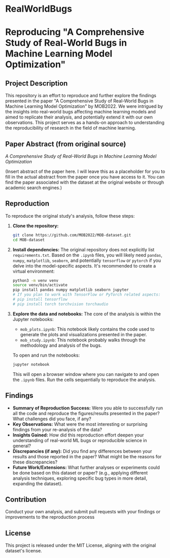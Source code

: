 # RealWorldBugs

# Reproducing "A Comprehensive Study of Real-World Bugs in Machine Learning Model Optimization"

## Project Description

This repository is an effort to reproduce and further explore the findings presented in the paper "A Comprehensive Study of Real-World Bugs in Machine Learning Model Optimization" by MOB2022. We were intrigued by the insights into real-world bugs affecting machine learning models and aimed to replicate their analysis, and potentially extend it with our own observations. This project serves as a hands-on approach to understanding the reproducibility of research in the field of machine learning.

## Paper Abstract (from original source)

*A Comprehensive Study of Real-World Bugs in Machine Learning Model Optimization*

(Insert abstract of the paper here. I will leave this as a placeholder for you to fill in the actual abstract from the paper once you have access to it. You can find the paper associated with the dataset at the original website or through academic search engines.)

## Reproduction

To reproduce the original study's analysis, follow these steps:

1.  **Clone the repository:**
    ```bash
    git clone https://github.com/MOB2022/MOB-dataset.git
    cd MOB-dataset
    ```

2.  **Install dependencies:**
    The original repository does not explicitly list `requirements.txt`. Based on the `.ipynb` files, you will likely need `pandas`, `numpy`, `matplotlib`, `seaborn`, and potentially `tensorflow` or `pytorch` if you delve into the model-specific aspects. It's recommended to create a virtual environment:
    ```bash
    python3 -m venv venv
    source venv/bin/activate
    pip install pandas numpy matplotlib seaborn jupyter
    # If you plan to work with TensorFlow or PyTorch related aspects:
    # pip install tensorflow
    # pip install torch torchvision torchaudio
    ```

3.  **Explore the data and notebooks:**
    The core of the analysis is within the Jupyter notebooks:
    *   `mob_plots.ipynb`: This notebook likely contains the code used to generate the plots and visualizations presented in the paper.
    *   `mob_study.ipynb`: This notebook probably walks through the methodology and analysis of the bugs.

    To open and run the notebooks:
    ```bash
    jupyter notebook
    ```
    This will open a browser window where you can navigate to and open the `.ipynb` files. Run the cells sequentially to reproduce the analysis.

## Findings

*   **Summary of Reproduction Success:** Were you able to successfully run all the code and reproduce the figures/results presented in the paper? What challenges did you face, if any?
*   **Key Observations:** What were the most interesting or surprising findings from your re-analysis of the data?
*   **Insights Gained:** How did this reproduction effort deepen your understanding of real-world ML bugs or reproducible science in general?
*   **Discrepancies (if any):** Did you find any differences between your results and those reported in the paper? What might be the reasons for these discrepancies?
*   **Future Work/Extensions:** What further analyses or experiments could be done based on this dataset or paper? (e.g., applying different analysis techniques, exploring specific bug types in more detail, expanding the dataset).

## Contribution

Conduct your own analysis, and submit pull requests with your findings or improvements to the reproduction process

## License

This project is released under the MIT License, aligning with the original dataset's license.
